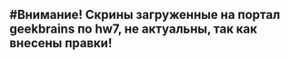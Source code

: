 
#Внимание! Скрины загруженные на портал geekbrains по hw7, не актуальны, так как внесены правки!
------------------------------------------
